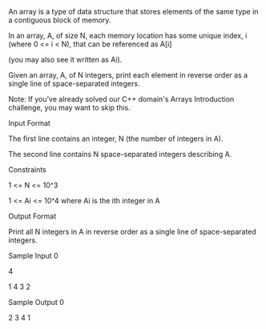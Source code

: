An array is a type of data structure that stores elements of the same type in a contiguous block of memory. 

In an array, A, of size N, each memory location has some unique index, i (where 0 <= i < N), that can be referenced as A[i]

(you may also see it written as Ai).

Given an array, A, of N integers, print each element in reverse order as a single line of space-separated integers.

Note: If you've already solved our C++ domain's Arrays Introduction challenge, you may want to skip this.

Input Format

The first line contains an integer, N (the number of integers in A). 

The second line contains N space-separated integers describing A.

Constraints

1 <= N <= 10^3

1 <= Ai <= 10^4 where Ai is the ith integer in A

Output Format

Print all N integers in A in reverse order as a single line of space-separated integers.

Sample Input 0

4

1 4 3 2

Sample Output 0

2 3 4 1
